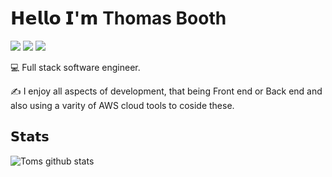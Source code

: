 # 𝗛𝗲𝗹𝗹𝗼 𝗜'𝗺 Thomas Booth

[![](https://img.shields.io/badge/-@thomassbooth-%231DA1F2?style=flat-square&logo=twitter&logoColor=ffffff)](https://twitter.com/thomassbooth)
[![](https://img.shields.io/badge/-@thomassbooth-%23181717?style=flat-square&logo=github)](https://github.com/thomassbooth)
[![](https://img.shields.io/badge/-@thomassbooth-%23181717?style=flat-square&logo=linkedin)](https://www.linkedin.com/in/thomas-booth-08baa6151/)


:computer: Full stack software engineer.

:writing_hand: I enjoy all aspects of development, that being Front end or Back end and also using a varity of AWS cloud tools to coside these. 

## 𝗦𝘁𝗮𝘁𝘀

![Toms github stats](https://github-readme-stats.vercel.app/api?username=thomassbooth&show_icons=true&theme=dracula)
